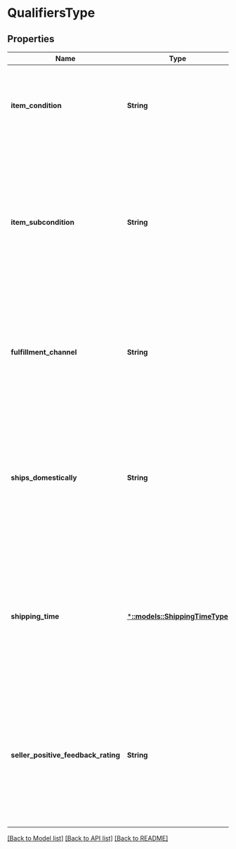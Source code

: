# QualifiersType

## Properties
Name | Type | Description | Notes
------------ | ------------- | ------------- | -------------
**item_condition** | **String** | The condition of the item. Possible values: New, Used, Collectible, Refurbished, or Club. | [default to null]
**item_subcondition** | **String** | The item subcondition for the offer listing. Possible values: New, Mint, Very Good, Good, Acceptable, Poor, Club, OEM, Warranty, Refurbished Warranty, Refurbished, Open Box, or Other. | [default to null]
**fulfillment_channel** | **String** | The fulfillment channel for the item. Possible values:  * Amazon - Fulfilled by Amazon. * Merchant - Fulfilled by the seller. | [default to null]
**ships_domestically** | **String** | Indicates whether the marketplace specified in the request and the location that the item ships from are in the same country. Possible values: True, False, or Unknown. | [default to null]
**shipping_time** | [***::models::ShippingTimeType**](ShippingTimeType.md) | (0-2 days, 3-7 days, 8-13 days, or 14 or more days) – Indicates the maximum time within which the item will likely be shipped once an order has been placed. | [default to null]
**seller_positive_feedback_rating** | **String** | (98-100%, 95-97%, 90-94%, 80-89%, 70-79%, Less than 70%, or Just launched ) – Indicates the percentage of feedback ratings that were positive over the past 12 months. | [default to null]

[[Back to Model list]](../README.md#documentation-for-models) [[Back to API list]](../README.md#documentation-for-api-endpoints) [[Back to README]](../README.md)


